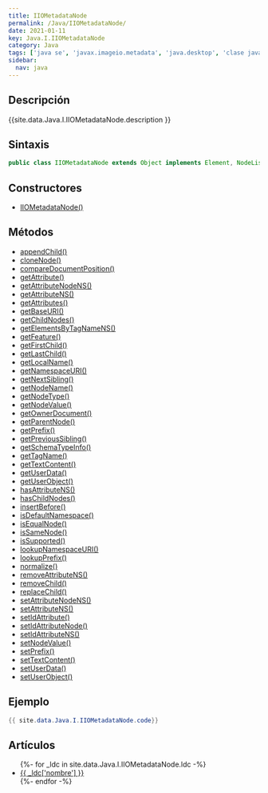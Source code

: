```yaml
---
title: IIOMetadataNode
permalink: /Java/IIOMetadataNode/
date: 2021-01-11
key: Java.I.IIOMetadataNode
category: Java
tags: ['java se', 'javax.imageio.metadata', 'java.desktop', 'clase java', 'Java 1.0']
sidebar: 
  nav: java
---
```


## Descripción
{{site.data.Java.I.IIOMetadataNode.description }}

## Sintaxis
~~~java
public class IIOMetadataNode extends Object implements Element, NodeList
~~~

## Constructores
* [IIOMetadataNode()](/Java/IIOMetadataNode/IIOMetadataNode/)

## Métodos
* [appendChild()](/Java/IIOMetadataNode/appendChild)
* [cloneNode()](/Java/IIOMetadataNode/cloneNode)
* [compareDocumentPosition()](/Java/IIOMetadataNode/compareDocumentPosition)
* [getAttribute()](/Java/IIOMetadataNode/getAttribute)
* [getAttributeNodeNS()](/Java/IIOMetadataNode/getAttributeNodeNS)
* [getAttributeNS()](/Java/IIOMetadataNode/getAttributeNS)
* [getAttributes()](/Java/IIOMetadataNode/getAttributes)
* [getBaseURI()](/Java/IIOMetadataNode/getBaseURI)
* [getChildNodes()](/Java/IIOMetadataNode/getChildNodes)
* [getElementsByTagNameNS()](/Java/IIOMetadataNode/getElementsByTagNameNS)
* [getFeature()](/Java/IIOMetadataNode/getFeature)
* [getFirstChild()](/Java/IIOMetadataNode/getFirstChild)
* [getLastChild()](/Java/IIOMetadataNode/getLastChild)
* [getLocalName()](/Java/IIOMetadataNode/getLocalName)
* [getNamespaceURI()](/Java/IIOMetadataNode/getNamespaceURI)
* [getNextSibling()](/Java/IIOMetadataNode/getNextSibling)
* [getNodeName()](/Java/IIOMetadataNode/getNodeName)
* [getNodeType()](/Java/IIOMetadataNode/getNodeType)
* [getNodeValue()](/Java/IIOMetadataNode/getNodeValue)
* [getOwnerDocument()](/Java/IIOMetadataNode/getOwnerDocument)
* [getParentNode()](/Java/IIOMetadataNode/getParentNode)
* [getPrefix()](/Java/IIOMetadataNode/getPrefix)
* [getPreviousSibling()](/Java/IIOMetadataNode/getPreviousSibling)
* [getSchemaTypeInfo()](/Java/IIOMetadataNode/getSchemaTypeInfo)
* [getTagName()](/Java/IIOMetadataNode/getTagName)
* [getTextContent()](/Java/IIOMetadataNode/getTextContent)
* [getUserData()](/Java/IIOMetadataNode/getUserData)
* [getUserObject()](/Java/IIOMetadataNode/getUserObject)
* [hasAttributeNS()](/Java/IIOMetadataNode/hasAttributeNS)
* [hasChildNodes()](/Java/IIOMetadataNode/hasChildNodes)
* [insertBefore()](/Java/IIOMetadataNode/insertBefore)
* [isDefaultNamespace()](/Java/IIOMetadataNode/isDefaultNamespace)
* [isEqualNode()](/Java/IIOMetadataNode/isEqualNode)
* [isSameNode()](/Java/IIOMetadataNode/isSameNode)
* [isSupported()](/Java/IIOMetadataNode/isSupported)
* [lookupNamespaceURI()](/Java/IIOMetadataNode/lookupNamespaceURI)
* [lookupPrefix()](/Java/IIOMetadataNode/lookupPrefix)
* [normalize()](/Java/IIOMetadataNode/normalize)
* [removeAttributeNS()](/Java/IIOMetadataNode/removeAttributeNS)
* [removeChild()](/Java/IIOMetadataNode/removeChild)
* [replaceChild()](/Java/IIOMetadataNode/replaceChild)
* [setAttributeNodeNS()](/Java/IIOMetadataNode/setAttributeNodeNS)
* [setAttributeNS()](/Java/IIOMetadataNode/setAttributeNS)
* [setIdAttribute()](/Java/IIOMetadataNode/setIdAttribute)
* [setIdAttributeNode()](/Java/IIOMetadataNode/setIdAttributeNode)
* [setIdAttributeNS()](/Java/IIOMetadataNode/setIdAttributeNS)
* [setNodeValue()](/Java/IIOMetadataNode/setNodeValue)
* [setPrefix()](/Java/IIOMetadataNode/setPrefix)
* [setTextContent()](/Java/IIOMetadataNode/setTextContent)
* [setUserData()](/Java/IIOMetadataNode/setUserData)
* [setUserObject()](/Java/IIOMetadataNode/setUserObject)

## Ejemplo
~~~java
{{ site.data.Java.I.IIOMetadataNode.code}}
~~~

## Artículos
<ul>
{%- for _ldc in site.data.Java.I.IIOMetadataNode.ldc -%}
   <li>
       <a href="{{_ldc['url'] }}">{{ _ldc['nombre'] }}</a>
   </li>
{%- endfor -%}
</ul>
